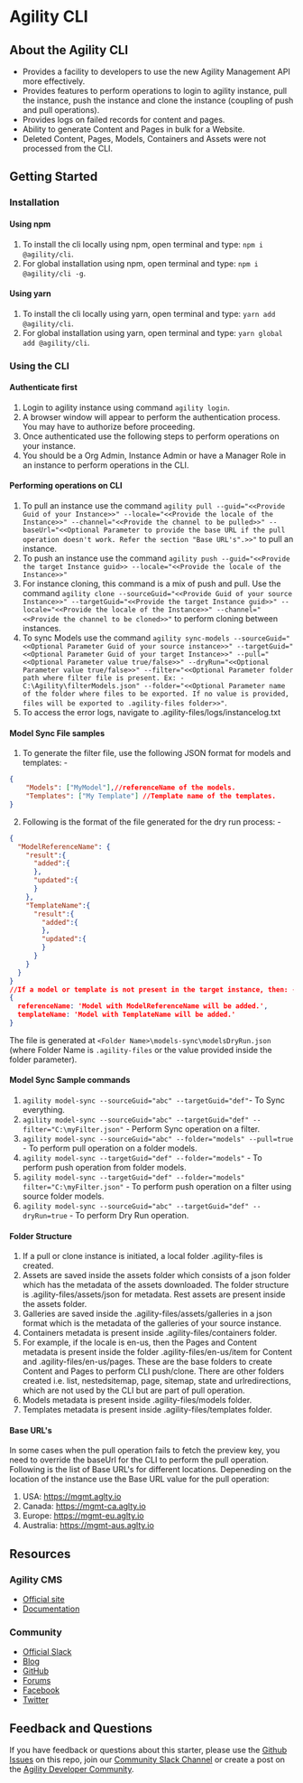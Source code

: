 # Agility CLI

## About the Agility CLI

- Provides a facility to developers to use the new Agility Management API more effectively.
- Provides features to perform operations to login to agility instance, pull the instance, push the instance and clone the instance (coupling of push and pull operations).
- Provides logs on failed records for content and pages.
- Ability to generate Content and Pages in bulk for a Website.
- Deleted Content, Pages, Models, Containers and Assets were not processed from the CLI.

## Getting Started

### Installation
#### Using npm
1. To install the cli locally using npm, open terminal and type: ```npm i @agility/cli```.
2. For global installation using npm, open terminal and type: ```npm i @agility/cli -g```.

#### Using yarn
1. To install the cli locally using yarn, open terminal and type: ```yarn add @agility/cli```.
2. For global installation using yarn, open terminal and type: ```yarn global add @agility/cli```.

### Using the CLI
#### Authenticate first
1. Login to agility instance using command ```agility login```.
2. A browser window will appear to perform the authentication process. You may have to authorize before proceeding.
3. Once authenticated use the following steps to perform operations on your instance.
4. You should be a Org Admin, Instance Admin or have a Manager Role in an instance to perform operations in the CLI. 

#### Performing operations on CLI
1. To pull an instance use the command ```agility pull --guid="<<Provide Guid of your Instance>>" --locale="<<Provide the locale of the Instance>>" --channel="<<Provide the channel to be pulled>>" --baseUrl="<<Optional Parameter to provide the base URL if the pull operation doesn't work. Refer the section "Base URL's".>>"``` to pull an instance.
2. To push an instance use the command ```agility push --guid="<<Provide the target Instance guid>> --locale="<<Provide the locale of the Instance>>"```
3. For instance cloning, this command is a mix of push and pull. Use the command ```agility clone --sourceGuid="<<Provide Guid of your source Instance>>" --targetGuid="<<Provide the target Instance guid>>" --locale="<<Provide the locale of the Instance>>" --channel="<<Provide the channel to be cloned>>"``` to perform cloning between instances.
4. To sync Models use the command ```agility sync-models --sourceGuid="<<Optional Parameter Guid of your source instance>>" --targetGuid="<<Optional Parameter Guid of your target Instance>>" --pull="<<Optional Parameter value true/false>>" --dryRun="<<Optional Parameter value true/false>>" --filter="<<Optional Parameter folder path where filter file is present. Ex: - C:\Agility\filterModels.json" --folder="<<Optional Parameter name of the folder where files to be exported. If no value is provided, files will be exported to .agility-files folder>>"```.
5. To access the error logs, navigate to .agility-files/logs/instancelog.txt

#### Model Sync File samples
1. To generate the filter file, use the following JSON format for models and templates: -
```json
{
	"Models": ["MyModel"],//referenceName of the models.
	"Templates": ["My Template"] //Template name of the templates.
}
```
2. Following is the format of the file generated for the dry run process: - 
```json
{
  "ModelReferenceName": {
    "result":{
      "added":{
      },
      "updated":{
      }
    },
    "TemplateName":{
      "result":{
        "added":{
        },
        "updated":{
        }
      }
    }
  }
}
//If a model or template is not present in the target instance, then: - 
{
  referenceName: 'Model with ModelReferenceName will be added.',
  templateName: 'Model with TemplateName will be added.'
}
```
The file is generated at ```<Folder Name>\models-sync\modelsDryRun.json``` (where Folder Name is ```.agility-files``` or the value provided inside the folder parameter).

#### Model Sync Sample commands
1. ```agility model-sync --sourceGuid="abc" --targetGuid="def"```- To Sync everything.
2. ```agility model-sync --sourceGuid="abc" --targetGuid="def" --filter="C:\myFilter.json"``` - Perform Sync operation on a filter.
3. ```agility model-sync --sourceGuid="abc" --folder="models" --pull=true``` - To perform pull operation on a folder models.
4. ```agility model-sync --targetGuid="def" --folder="models"``` - To perform push operation from folder models.
5. ```agility model-sync --targetGuid="def" --folder="models" filter="C:\myFilter.json"``` - To perform push operation on a filter using source folder models.
6. ```agility model-sync --sourceGuid="abc" --targetGuid="def" --dryRun=true``` - To perform Dry Run operation.

#### Folder Structure
1. If a pull or clone instance is initiated, a local folder .agility-files is created.
2. Assets are saved inside the assets folder which consists of a json folder which has the metadata of the assets downloaded. The folder structure is .agility-files/assets/json for metadata. Rest assets are present inside the assets folder.
3. Galleries are saved inside the .agility-files/assets/galleries in a json format which is the metadata of the galleries of your source instance.
4. Containers metadata is present inside .agility-files/containers folder.
5. For example, if the locale is en-us, then the Pages and Content metadata is present inside the folder .agility-files/en-us/item for Content and  .agility-files/en-us/pages. These are the base folders to create Content and Pages to perform CLI push/clone. There are other folders created i.e. list, nestedsitemap, page, sitemap, state and urlredirections, which are not used by the CLI but are part of pull operation.
6. Models metadata is present inside .agility-files/models folder.
7. Templates metadata is present inside .agility-files/templates folder.
#### Base URL's
In some cases when the pull operation fails to fetch the preview key, you need to override the baseUrl for the CLI to perform the pull operation. Following is the list of Base URL's for different locations. Depeneding on the location of the instance use the Base URL value for the pull operation:

1. USA: https://mgmt.aglty.io
2. Canada: https://mgmt-ca.aglty.io
3. Europe: https://mgmt-eu.aglty.io
4. Australia: https://mgmt-aus.aglty.io

## Resources

### Agility CMS

- [Official site](https://agilitycms.com)
- [Documentation](https://help.agilitycms.com/hc/en-us)

### Community

- [Official Slack](https://join.slack.com/t/agilitycommunity/shared_invite/enQtNzI2NDc3MzU4Njc2LWI2OTNjZTI3ZGY1NWRiNTYzNmEyNmI0MGZlZTRkYzI3NmRjNzkxYmI5YTZjNTg2ZTk4NGUzNjg5NzY3OWViZGI)
- [Blog](https://agilitycms.com/resources/posts)
- [GitHub](https://github.com/agility)
- [Forums](https://help.agilitycms.com/hc/en-us/community/topics)
- [Facebook](https://www.facebook.com/AgilityCMS/)
- [Twitter](https://twitter.com/AgilityCMS)

## Feedback and Questions

If you have feedback or questions about this starter, please use the [Github Issues](https://github.com/agility/agility-cms-management-cli/issues) on this repo, join our [Community Slack Channel](https://join.slack.com/t/agilitycommunity/shared_invite/enQtNzI2NDc3MzU4Njc2LWI2OTNjZTI3ZGY1NWRiNTYzNmEyNmI0MGZlZTRkYzI3NmRjNzkxYmI5YTZjNTg2ZTk4NGUzNjg5NzY3OWViZGI) or create a post on the [Agility Developer Community](https://help.agilitycms.com/hc/en-us/community/topics).